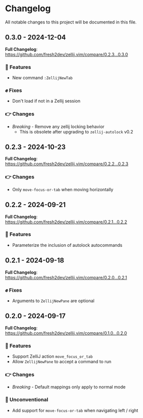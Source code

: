 # Changelog

All notable changes to this project will be documented in this file.

## 0.3.0 - 2024-12-04

**Full Changelog**: https://github.com/fresh2dev/zellij.vim/compare/0.2.3...0.3.0

### :clap: Features

- New command `:ZellijNewTab`

### :fist: Fixes

- Don't load if not in a Zellij session

### :point_right: Changes

- *Breaking* - Remove any zellij locking behavior
    - This is obsolete after upgrading to `zellij-autolock` v0.2

## 0.2.3 - 2024-10-23

**Full Changelog**: https://github.com/fresh2dev/zellij.vim/compare/0.2.2...0.2.3

### :point_right: Changes

- Only `move-focus-or-tab` when moving horizontally

## 0.2.2 - 2024-09-21

**Full Changelog**: https://github.com/fresh2dev/zellij.vim/compare/0.2.1...0.2.2

### :clap: Features

- Parameterize the inclusion of autolock autocommands

## 0.2.1 - 2024-09-18

**Full Changelog**: https://github.com/fresh2dev/zellij.vim/compare/0.2.0...0.2.1

### :fist: Fixes

- Arguments to `ZellijNewPane` are optional

## 0.2.0 - 2024-09-17

**Full Changelog**: https://github.com/fresh2dev/zellij.vim/compare/0.1.0...0.2.0

### :clap: Features

- Support ZelliJ action `move_focus_or_tab`
- Allow `ZellijNewPane` to accept a command to run

### :point_right: Changes

- *Breaking* - Default mappings only apply to normal mode

### :shit: Unconventional

- Add support for `move-focus-or-tab` when navigating left / right

<!-- generated by git-cliff -->
